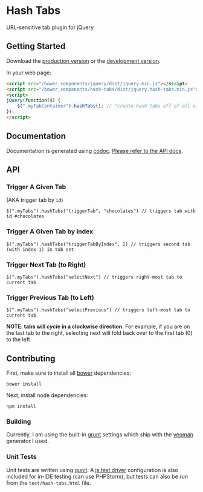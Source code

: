 # Hash Tabs

URL-sensitive tab plugin for jQuery

## Getting Started

Download the [production version][min] or the [development version][max].

[min]: https://raw.github.com/srsgores/jquery-hash-tabs/master/dist/jquery.hash-tabs.min.js
[max]: https://raw.github.com/srsgores/jquery-hash-tabs/master/dist/jquery.hash-tabs.js

In your web page:

```html
<script src="/bower_components/jquery/dist/jquery.min.js"></script>
<script src="/bower_components/hash-tabs/dist/jquery.hash-tabs.min.js"></script>
<script>
jQuery(function($) {
	$(".myTabContainer").hashTabs(); // "create hash tabs off of all elements with class myTabContainer"
});
</script>
```

## Documentation
Documentation is generated using [codoc](https://github.com/coffeedoc/codo).  [Please refer to the API docs]().

## API
### Trigger A Given Tab
(AKA trigger tab by ``id``)

```
$(".myTabs").hashTabs("triggerTab", "chocolates") // triggers tab with id #chocolates
```

### Trigger A Given Tab by Index
```
$(".myTabs").hashTabs("triggerTabByIndex", 1) // triggers second tab (with index 1) in tab set
```

### Trigger Next Tab (to Right)
```
$(".myTabs").hashTabs("selectNext") // triggers right-most tab to current tab
```

### Trigger Previous Tab (to Left)
```
$(".myTabs").hashTabs("selectPrevious") // triggers left-most tab to current tab
```

**NOTE: tabs will *cycle* in a clockwise direction**.  For example, if you are on the last tab to the right, selecting next will fold back over to the first tab (0) to the left

## Contributing

First, make sure to install all [bower](http://bower.io) dependencies:

```
bower install
```

Next, install node dependencies:

```
npm install
```

### Building
Currently, I am using the built-in [grunt](http://gruntjs.com) settings which ship with the [yeoman](http://yeoman.io) generator I used.

### Unit Tests
Unit tests are written using [qunit](http://qunitjs.com/).  A [js test driver](https://code.google.com/p/js-test-driver/) configuration is also included for in-IDE testing (can use PHPStorm), but tests can also be run from the ``test/hash-tabs.html`` file.